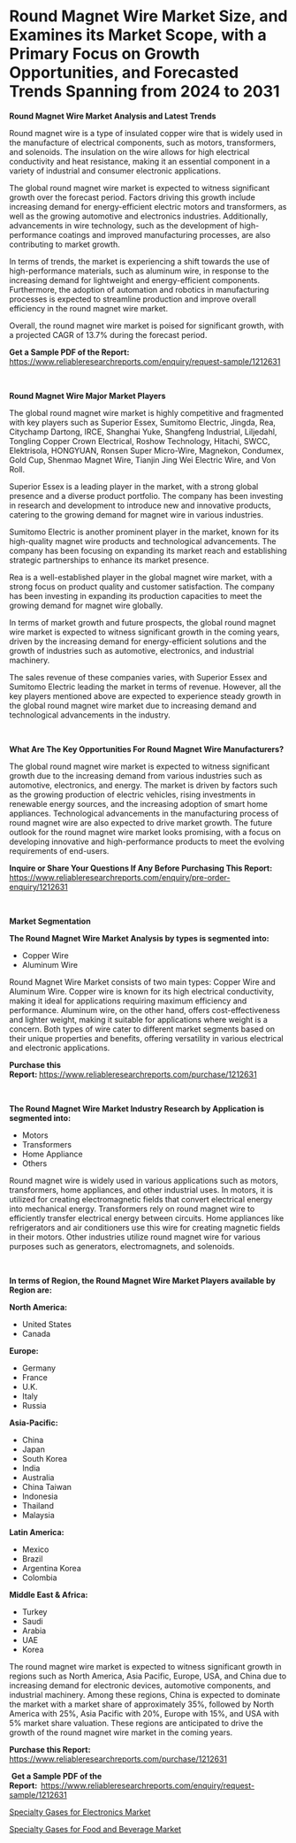 <p><h1>Round Magnet Wire Market Size, and Examines its Market Scope, with a Primary Focus on Growth Opportunities, and Forecasted Trends Spanning from 2024 to 2031</h1></p><p><strong>Round Magnet Wire Market Analysis and Latest Trends</strong></p>
<p><p>Round magnet wire is a type of insulated copper wire that is widely used in the manufacture of electrical components, such as motors, transformers, and solenoids. The insulation on the wire allows for high electrical conductivity and heat resistance, making it an essential component in a variety of industrial and consumer electronic applications.</p><p>The global round magnet wire market is expected to witness significant growth over the forecast period. Factors driving this growth include increasing demand for energy-efficient electric motors and transformers, as well as the growing automotive and electronics industries. Additionally, advancements in wire technology, such as the development of high-performance coatings and improved manufacturing processes, are also contributing to market growth.</p><p>In terms of trends, the market is experiencing a shift towards the use of high-performance materials, such as aluminum wire, in response to the increasing demand for lightweight and energy-efficient components. Furthermore, the adoption of automation and robotics in manufacturing processes is expected to streamline production and improve overall efficiency in the round magnet wire market.</p><p>Overall, the round magnet wire market is poised for significant growth, with a projected CAGR of 13.7% during the forecast period.</p></p>
<p><strong>Get a Sample PDF of the Report:&nbsp;</strong> <a href="https://www.reliableresearchreports.com/enquiry/request-sample/1212631">https://www.reliableresearchreports.com/enquiry/request-sample/1212631</a></p>
<p>&nbsp;</p>
<p><strong>Round Magnet Wire Major Market Players</strong></p>
<p><p>The global round magnet wire market is highly competitive and fragmented with key players such as Superior Essex, Sumitomo Electric, Jingda, Rea, Citychamp Dartong, IRCE, Shanghai Yuke, Shangfeng Industrial, Liljedahl, Tongling Copper Crown Electrical, Roshow Technology, Hitachi, SWCC, Elektrisola, HONGYUAN, Ronsen Super Micro-Wire, Magnekon, Condumex, Gold Cup, Shenmao Magnet Wire, Tianjin Jing Wei Electric Wire, and Von Roll.</p><p>Superior Essex is a leading player in the market, with a strong global presence and a diverse product portfolio. The company has been investing in research and development to introduce new and innovative products, catering to the growing demand for magnet wire in various industries.</p><p>Sumitomo Electric is another prominent player in the market, known for its high-quality magnet wire products and technological advancements. The company has been focusing on expanding its market reach and establishing strategic partnerships to enhance its market presence.</p><p>Rea is a well-established player in the global magnet wire market, with a strong focus on product quality and customer satisfaction. The company has been investing in expanding its production capacities to meet the growing demand for magnet wire globally.</p><p>In terms of market growth and future prospects, the global round magnet wire market is expected to witness significant growth in the coming years, driven by the increasing demand for energy-efficient solutions and the growth of industries such as automotive, electronics, and industrial machinery.</p><p>The sales revenue of these companies varies, with Superior Essex and Sumitomo Electric leading the market in terms of revenue. However, all the key players mentioned above are expected to experience steady growth in the global round magnet wire market due to increasing demand and technological advancements in the industry.</p></p>
<p>&nbsp;</p>
<p><strong>What Are The Key Opportunities For Round Magnet Wire Manufacturers?</strong></p>
<p><p>The global round magnet wire market is expected to witness significant growth due to the increasing demand from various industries such as automotive, electronics, and energy. The market is driven by factors such as the growing production of electric vehicles, rising investments in renewable energy sources, and the increasing adoption of smart home appliances. Technological advancements in the manufacturing process of round magnet wire are also expected to drive market growth. The future outlook for the round magnet wire market looks promising, with a focus on developing innovative and high-performance products to meet the evolving requirements of end-users.</p></p>
<p><strong>Inquire or Share Your Questions If Any Before Purchasing This Report:</strong> <a href="https://www.reliableresearchreports.com/enquiry/pre-order-enquiry/1212631">https://www.reliableresearchreports.com/enquiry/pre-order-enquiry/1212631</a></p>
<p>&nbsp;</p>
<p><strong>Market Segmentation</strong></p>
<p><strong>The Round Magnet Wire Market Analysis by types is segmented into:</strong></p>
<p><ul><li>Copper Wire</li><li>Aluminum Wire</li></ul></p>
<p><p>Round Magnet Wire Market consists of two main types: Copper Wire and Aluminum Wire. Copper wire is known for its high electrical conductivity, making it ideal for applications requiring maximum efficiency and performance. Aluminum wire, on the other hand, offers cost-effectiveness and lighter weight, making it suitable for applications where weight is a concern. Both types of wire cater to different market segments based on their unique properties and benefits, offering versatility in various electrical and electronic applications.</p></p>
<p><strong>Purchase this Report:&nbsp;</strong><a href="https://www.reliableresearchreports.com/purchase/1212631">https://www.reliableresearchreports.com/purchase/1212631</a></p>
<p>&nbsp;</p>
<p><strong>The Round Magnet Wire Market Industry Research by Application is segmented into:</strong></p>
<p><ul><li>Motors</li><li>Transformers</li><li>Home Appliance</li><li>Others</li></ul></p>
<p><p>Round magnet wire is widely used in various applications such as motors, transformers, home appliances, and other industrial uses. In motors, it is utilized for creating electromagnetic fields that convert electrical energy into mechanical energy. Transformers rely on round magnet wire to efficiently transfer electrical energy between circuits. Home appliances like refrigerators and air conditioners use this wire for creating magnetic fields in their motors. Other industries utilize round magnet wire for various purposes such as generators, electromagnets, and solenoids.</p></p>
<p>&nbsp;</p>
<p><strong>In terms of Region, the Round Magnet Wire Market Players available by Region are:</strong></p>
<p>
    <p> <strong> North America: </strong>
        <ul>
            <li>United States</li>
            <li>Canada</li>
        </ul>
        </p> 
    <p> <strong> Europe: </strong>
        <ul>
            <li>Germany</li>
            <li>France</li>
            <li>U.K.</li>
            <li>Italy</li>
            <li>Russia</li>
        </ul>
        </p> 
    <p> <strong> Asia-Pacific: </strong>
        <ul>
            <li>China</li>
            <li>Japan</li>
            <li>South Korea</li>
            <li>India</li>
            <li>Australia</li>
            <li>China Taiwan</li>
            <li>Indonesia</li>
            <li>Thailand</li>
            <li>Malaysia</li>
        </ul>
        </p> 
    <p> <strong> Latin America: </strong>
        <ul>
            <li>Mexico</li>
            <li>Brazil</li>
            <li>Argentina Korea</li>
            <li>Colombia</li>
        </ul>
        </p> 
    <p> <strong> Middle East & Africa: </strong>
        <ul>
            <li>Turkey</li>
            <li>Saudi</li>
            <li>Arabia</li>
            <li>UAE</li>
            <li>Korea</li>
        </ul>
    </p>
    </p>
<p><p>The round magnet wire market is expected to witness significant growth in regions such as North America, Asia Pacific, Europe, USA, and China due to increasing demand for electronic devices, automotive components, and industrial machinery. Among these regions, China is expected to dominate the market with a market share of approximately 35%, followed by North America with 25%, Asia Pacific with 20%, Europe with 15%, and USA with 5% market share valuation. These regions are anticipated to drive the growth of the round magnet wire market in the coming years.</p></p>
<p><strong>Purchase this Report: </strong><a href="https://www.reliableresearchreports.com/purchase/1212631">https://www.reliableresearchreports.com/purchase/1212631</a></p>
<p>&nbsp;<strong>Get a Sample PDF of the Report:&nbsp;&nbsp;</strong><a href="https://www.reliableresearchreports.com/enquiry/request-sample/1212631">https://www.reliableresearchreports.com/enquiry/request-sample/1212631</a></p>
<p><strong></strong></p>
<p><p><a href="https://issuu.com/reportprime-2/docs/specialty-gases-for-electronics-market-size-2030.p">Specialty Gases for Electronics Market</a></p><p><a href="https://issuu.com/reportprime-2/docs/specialty-gases-for-food-and-beverage-market-size-">Specialty Gases for Food and Beverage Market</a></p></p>